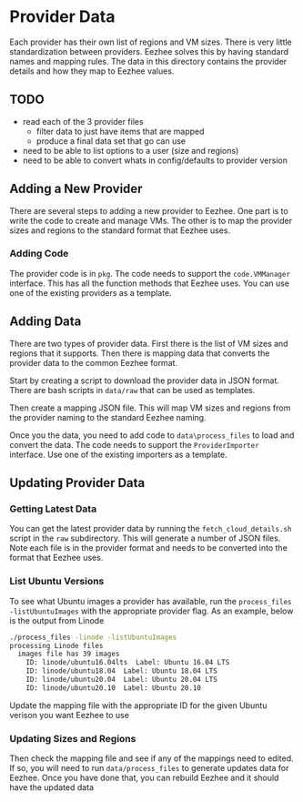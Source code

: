 # Provider Data

Each provider has their own list of regions and VM sizes.  There is very little standardization between providers.  Eezhee solves this by having standard names and mapping rules.  The data in this directory contains the provider details and how they map to Eezhee values.

## TODO

- read each of the 3 provider files
  - filter data to just have items that are mapped
  - produce a final data set that go can use
- need to be able to list options to a user (size and regions)
- need to be able to convert whats in config/defaults to provider version

## Adding a New Provider

There are several steps to adding a new provider to Eezhee. One part is to write the code to create and manage VMs. The other is to map the provider sizes and regions to the standard format that Eezhee uses.

### Adding Code

The provider code is in `pkg`.  The code needs to support the `code.VMManager` interface. This has all the function methods that Eezhee uses.  You can use one of the existing providers as a template.

## Adding Data

There are two types of provider data. First there is the list of VM sizes and regions that it supports.  Then there is mapping data that converts the provider data to the common Eezhee format.

Start by creating a script to download the provider data in JSON format.  There are bash scripts in `data/raw` that can be used as templates.

Then create a mapping JSON file.  This will map VM sizes and regions from the provider naming to the standard Eezhee naming.

Once you the data, you need to add code to `data\process_files` to load and convert the data. The code needs to support the `ProviderImporter` interface.  Use one of the existing importers as a template.

## Updating Provider Data

### Getting Latest Data

You can get the latest provider data by running the `fetch_cloud_details.sh` script in the `raw` subdirectory.  This will generate a number of JSON files.  Note each file is in the provider format and needs to be converted into the format that Eezhee uses.

### List Ubuntu Versions

To see what Ubuntu images a provider has available, run the `process_files -listUbuntuImages` with the appropriate provider flag. As an example, below is the output from Linode

```bash
./process_files -linode -listUbuntuImages
processing Linode files
  images file has 39 images
    ID: linode/ubuntu16.04lts  Label: Ubuntu 16.04 LTS    
    ID: linode/ubuntu18.04  Label: Ubuntu 18.04 LTS    
    ID: linode/ubuntu20.04  Label: Ubuntu 20.04 LTS    
    ID: linode/ubuntu20.10  Label: Ubuntu 20.10    
```

Update the mapping file with the appropriate ID for the given Ubuntu verison you want Eezhee to use

### Updating Sizes and Regions

Then check the mapping file and see if any of the mappings need to edited.  If so, you will need to run `data/process_files` to generate updates data for Eezhee.  Once you have done that, you can rebuild Eezhee and it should have the updated data
